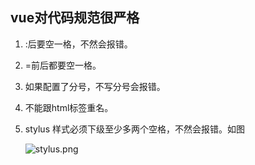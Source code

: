 ## vue对代码规范很严格

1. :后要空一格，不然会报错。

2. =前后都要空一格。

3. 如果配置了分号，不写分号会报错。

4. 不能跟html标签重名。

5. stylus 样式必须下级至少多两个空格，不然会报错。如图

   ![stylus.png]()

   ​